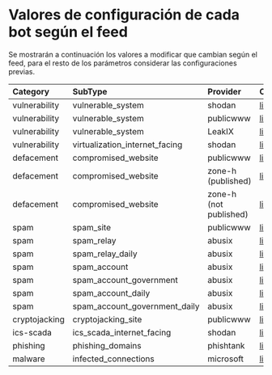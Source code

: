 # Valores de configuración de cada bot según el feed

Se mostrarán a continuación los valores a modificar que cambian según el feed, para el resto de los parámetros considerar las configuraciones previas.

| Category      | SubType                        | Provider               | Configuration                                                  |
| :------------ | :----------------------------- | :--------------------- | :------------------------------------------------------------- |
| vulnerability | vulnerable_system              | shodan                 | [link](vulnerability-vulnerable_system-shodan.md)              |
| vulnerability | vulnerable_system              | publicwww              | [link](vulnerability-vulnerable_system-publicwww.md)           |
| vulnerability | vulnerable_system              | LeakIX                 | [link](vulnerability-vulnerable_system-leakix.md)              |
| vulnerability | virtualization_internet_facing | shodan                 | [link](vulnerability-virtualization_internet_facing-shodan.md) |
| defacement    | compromised_website            | publicwww              | [link](defacement-compromised_website-publicwww.md)            |
| defacement    | compromised_website            | zone-h (published)     | [link](defacement-compromised_website-zoneh_published.md)      |
| defacement    | compromised_website            | zone-h (not published) | [link](defacement-compromised_website-zoneh_not_published.md)  |
| spam          | spam_site                      | publicwww              | [link](spam-spam_site-publicwww.md)                            |
| spam          | spam_relay                     | abusix                 | [link](spam-spam_relay-abusix.md)                              |
| spam          | spam_relay_daily               | abusix                 | [link](spam-spam_relay_daily-abusix.md)                        |
| spam          | spam_account                   | abusix                 | [link](spam-spam_account-abusix.md)                            |
| spam          | spam_account_government        | abusix                 | [link](spam-spam_account_government-abusix.md)                 |
| spam          | spam_account_daily             | abusix                 | [link](spam-spam_account_daily-abusix.md)                      |
| spam          | spam_account_government_daily  | abusix                 | [link](spam-spam_account_government_daily-abusix.md)           |
| cryptojacking | cryptojacking_site             | publicwww              | [link](cryptojacking-cryptojacking_site-publicwww.md)          |
| ics-scada     | ics_scada_internet_facing      | shodan                 | [link](ics-scada-ics_scada_internet_facing-shodan.md)          |
| phishing      | phishing_domains               | phishtank              | [link](phishing-phishing_domains-phishtank.md)                 |
| malware       | infected_connections           | microsoft              | [link](malware-infected_connections-microsoft.md)              |



